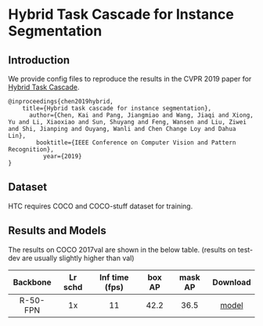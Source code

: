 # Hybrid Task Cascade for Instance Segmentation

## Introduction

We provide config files to reproduce the results in the CVPR 2019 paper for [Hybrid Task Cascade](https://arxiv.org/abs/1901.07518).

```
@inproceedings{chen2019hybrid,
    title={Hybrid task cascade for instance segmentation},
      author={Chen, Kai and Pang, Jiangmiao and Wang, Jiaqi and Xiong, Yu and Li, Xiaoxiao and Sun, Shuyang and Feng, Wansen and Liu, Ziwei and Shi, Jianping and Ouyang, Wanli and Chen Change Loy and Dahua Lin},
        booktitle={IEEE Conference on Computer Vision and Pattern Recognition},
          year={2019}
}
```

## Dataset

HTC requires COCO and COCO-stuff dataset for training.

## Results and Models

The results on COCO 2017val are shown in the below table. (results on test-dev are usually slightly higher than val)

  | Backbone  | Lr schd | Inf time (fps) | box AP | mask AP | Download |
  |:---------:|:-------:|:--------------:|:------:|:-------:|:--------:|
  | R-50-FPN  | 1x      | 11             | 42.2   | 36.5    | [model](https://paddlemodels.bj.bcebos.com/object_detection/htc_r50_fpn_1x.pdparams ) |
